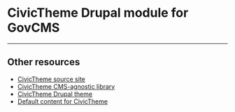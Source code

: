 # CivicTheme Drupal module for GovCMS

----

## Other resources

- [CivicTheme source site](https://github.com/salsadigitalauorg/civictheme-source)
- [CivicTheme CMS-agnostic library](https://github.com/salsadigitalauorg/civictheme-library)
- [CivicTheme Drupal theme](https://github.com/salsadigitalauorg/civictheme-drupal)
- [Default content for CivicTheme](https://github.com/salsadigitalauorg/civictheme-drupal-content)
